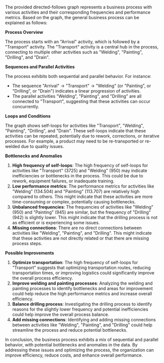 The provided directed-follows graph represents a business process with various activities and their corresponding frequencies and performance metrics. Based on the graph, the general business process can be explained as follows:

**Process Overview**

The process starts with an "Arrival" activity, which is followed by a "Transport" activity. The "Transport" activity is a central hub in the process, connecting to multiple other activities such as "Welding", "Painting", "Drilling", and "Drain".

**Sequences and Parallel Activities**

The process exhibits both sequential and parallel behavior. For instance:

* The sequence "Arrival" -> "Transport" -> "Welding" (or "Painting", or "Drilling", or "Drain") indicates a linear progression of activities.
* The parallel activities "Welding", "Painting", and "Drilling" are all connected to "Transport", suggesting that these activities can occur concurrently.

**Loops and Conditions**

The graph shows self-loops for activities like "Transport", "Welding", "Painting", "Drilling", and "Drain". These self-loops indicate that these activities can be repeated, potentially due to rework, corrections, or iterative processes. For example, a product may need to be re-transported or re-welded due to quality issues.

**Bottlenecks and Anomalies**

1. **High frequency of self-loops**: The high frequency of self-loops for activities like "Transport" (3725) and "Welding" (950) may indicate inefficiencies or bottlenecks in the process. This could be due to rework, equipment failures, or inadequate training.
2. **Low performance metrics**: The performance metrics for activities like "Welding" (134.504) and "Painting" (113.707) are relatively high compared to others. This might indicate that these activities are more time-consuming or complex, potentially causing bottlenecks.
3. **Unbalanced frequencies**: The frequencies of activities like "Welding" (950) and "Painting" (945) are similar, but the frequency of "Drilling" (942) is slightly lower. This might indicate that the drilling process is not as efficient or is experiencing some issues.
4. **Missing connections**: There are no direct connections between activities like "Welding", "Painting", and "Drilling". This might indicate that these activities are not directly related or that there are missing process steps.

**Possible Improvements**

1. **Optimize transportation**: The high frequency of self-loops for "Transport" suggests that optimizing transportation routes, reducing transportation times, or improving logistics could significantly improve the overall process efficiency.
2. **Improve welding and painting processes**: Analyzing the welding and painting processes to identify bottlenecks and areas for improvement could help reduce the high performance metrics and increase overall efficiency.
3. **Balance drilling process**: Investigating the drilling process to identify reasons for the slightly lower frequency and potential inefficiencies could help improve the overall process balance.
4. **Add missing connections**: Identifying and adding missing connections between activities like "Welding", "Painting", and "Drilling" could help streamline the process and reduce potential bottlenecks.

In conclusion, the business process exhibits a mix of sequential and parallel behavior, with potential bottlenecks and anomalies in the data. By addressing these issues and optimizing the process, the organization can improve efficiency, reduce costs, and enhance overall performance.